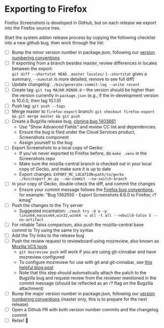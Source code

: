 # Exporting to Firefox

Firefox Screenshots is developed in GitHub, but on each release we export into the Firefox
source tree.

Start the system addon release process by copying the following checklist into a new github bug, then work through the list:

- [ ] Bump the minor version number in package.json, following our [version numbering conventions](https://github.com/mozilla-services/screenshots/issues/2647)
- [ ] If exporting from a branch besides master, review differences in locales between the export: <br> `git diff --shortstat HEAD..master locales/` (`--shortstat` gives a summary, `--numstat` is more detailed, remove to see full diff)
- [ ] Update changelog: `./bin/generate-commit-log --write recent`
- [ ] Create tag: `git tag MAJOR.MINOR.0` – the version should be higher than the version currently in `package.json` (e.g., if the in-development version is 10.0.0, then tag 10.1.0)
- [ ] Push tag: `git push --tags`
- [ ] Merge master to `firefox-export` branch: `git checkout firefox-export && git merge master && git push`
- [ ] Create a Bugzilla release bug, [cloning bug 1403661](https://bugzilla.mozilla.org/enter_bug.cgi?format=__default__&product=Firefox&cloned_bug_id=1403661)
  - Use "Show Advanced Fields" and review CC list and dependencies
  - Ensure the bug is filed under the Cloud Services product, Screenshots component
  - Assign yourself to the bug
- [ ] Export Screenshots to a local copy of Gecko:
  - If you've never exported to Firefox before, do `make .venv` in the Screenshots repo
  - Make sure the mozilla-central branch is checked out in your local copy of Gecko, and make sure it is up to date
  - Export changes: `EXPORT_MC_LOCATION=path/to/gecko ./bin/export_mc.py --no-commit --no-switch-branch`
- [ ] In your copy of Gecko, double-check the diff, and commit the changes
  - Ensure your commit message follows the [Firefox bug conventions](https://mdn.io/Committing_Rules_and_Responsibilities), for example: "Bug 1362550 - Export Screenshots 6.6.0 to Firefox; r?kmag"
- [ ] Push the changes to the Try server
  - Suggested incantation: `./mach try -b o -p linux64,macosx64,win32,win64 -u all -t all --rebuild-talos 5 --no-artifact`
- [ ] For reliable Talos comparison, also push the mozilla-central base commit to Try using the same try syntax
- [ ] Add the Try links to the release bug
- [ ] Push the review request to reviewboard using mozreview, also known as [Mozilla VCS tools](https://mozilla-version-control-tools.readthedocs.io/en/latest/)
  - `git mozreview push` will work if you are using git-cinnabar and have mozreview configured
  - To configure mozreview for use with git and git-cinnabar, see [this helpful blog post](https://sny.no/2016/03/geckogit)
  - Note that this step should automatically attach the patch to the Bugzilla bug and request review from the reviewer mentioned in the commit message (should be reflected as an r? flag on the Bugzilla attachment)
- [ ] Bump the major version number in package.json, following our [version numbering conventions](https://github.com/mozilla-services/screenshots/issues/2647) (master only, this is to prepare for the next release)
- [ ] Open a Github PR with both version number commits and the changelog commit
- [ ] Relax! :beers:
